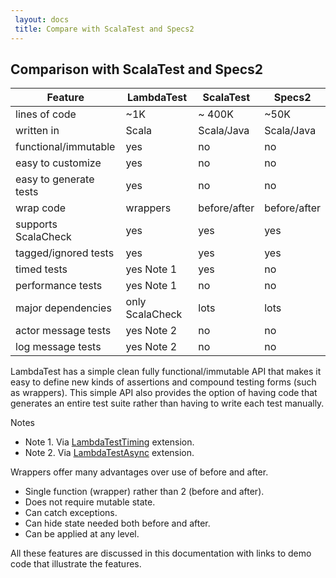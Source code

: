 ```yaml
---
 layout: docs
 title: Compare with ScalaTest and Specs2
---
```


## Comparison with ScalaTest and Specs2

| Feature                | LambdaTest      | ScalaTest    | Specs2       |
| ---------------------- | --------------- | ------------ | ------------ |
| lines of code          |  ~1K            | ~ 400K       |  ~50K        |
| written in             | Scala           | Scala/Java   | Scala/Java   |
| functional/immutable   | yes             | no           | no           | 
| easy to customize      | yes             | no           | no           |
| easy to generate tests | yes             | no           | no           |
| wrap code              | wrappers        | before/after | before/after |
| supports ScalaCheck    | yes             | yes          | yes          |
| tagged/ignored tests   | yes             | yes          | yes          |
| timed tests            | yes Note 1      | yes          | no           |
| performance tests      | yes Note 1      | no           | no           |
| major dependencies     | only ScalaCheck | lots         | lots         |
| actor message tests    | yes Note 2      | no           | no           |
| log message tests      | yes Note 2      | no           | no           |


LambdaTest has a simple clean fully functional/immutable API that makes it
easy to define new kinds of assertions and compound testing forms (such as wrappers). 
This simple API also provides the option of having code that generates 
an entire test suite rather than having to write each test manually.

Notes
* Note 1. Via [LambdaTestTiming](https://github.com/47deg/LambdaTestTiming) extension.
* Note 2. Via [LambdaTestAsync](https://github.com/47deg/LambdaTestAsync) extension.

Wrappers offer many advantages over use of before and after.

* Single function (wrapper) rather than 2 (before and after).
* Does not require mutable state.
* Can catch exceptions.
* Can hide state needed both before and after.
* Can be applied at any level.

All these features are discussed in this documentation with links to demo code that illustrate the
features.